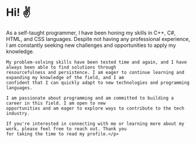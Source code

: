 <h1>Hi! ✌</h1>

<p>As a self-taught programmer, I have been honing my skills in C++, C#, HTML, and CSS languages. Despite not having any
    professional experience, I am constantly seeking new challenges and opportunities to apply my knowledge.

    My problem-solving skills have been tested time and again, and I have always been able to find solutions through
    resourcefulness and persistence. I am eager to continue learning and expanding my knowledge of the field, and I am
    confident that I can quickly adapt to new technologies and programming languages.

    I am passionate about programming and am committed to building a career in this field. I am open to new
    opportunities and am eager to explore ways to contribute to the tech industry.

    If you're interested in connecting with me or learning more about my work, please feel free to reach out. Thank you
    for taking the time to read my profile.</p>
